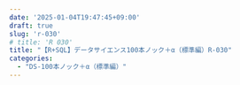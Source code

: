 ```yaml
---
date: '2025-01-04T19:47:45+09:00'
draft: true
slug: 'r-030'
# title: 'R 030'
title: "【R+SQL】データサイエンス100本ノック＋α（標準編）R-030"
categories: 
  - "DS-100本ノック＋α（標準編）"
---
```

